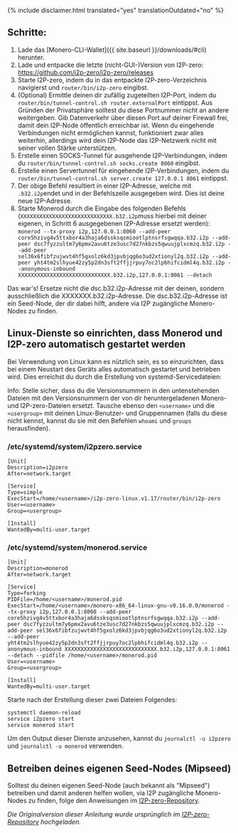 {% include disclaimer.html translated="yes" translationOutdated="no" %}

## Schritte:

1. Lade das [Monero-CLI-Wallet]({{  site.baseurl }}/downloads/#cli) herunter.
2. Lade und entpacke die letzte (nicht-GUI-)Version von I2P-zero: https://github.com/i2p-zero/i2p-zero/releases
3. Starte I2P-zero, indem du in das entpackte I2P-zero-Verzeichnis navigierst und `router/bin/i2p-zero` eingibst.
4. (Optional) Ermittle deinen dir zufällig zugeteilten I2P-Port, indem du `router/bin/tunnel-control.sh router.externalPort` eintippst. Aus Gründen der Privatsphäre solltest du diese Portnummer nicht an andere weitergeben. Gib Datenverkehr über diesen Port auf deiner Firewall frei, damit dein I2P-Node öffentlich erreichbar ist. Wenn du eingehende Verbindungen nicht ermöglichen kannst, funktioniert zwar alles weiterhin, allerdings wird dein I2P-Node das I2P-Netzwerk nicht mit seiner vollen Stärke unterstützen.
5. Erstelle einen SOCKS-Tunnel für ausgehende I2P-Verbindungen, indem du `router/bin/tunnel-control.sh socks.create 8060` eingibst.
6. Erstelle einen Servertunnel für eingehende I2P-Verbindungen, indem du `router/bin/tunnel-control.sh server.create 127.0.0.1 8061` eintippst.
7. Der obige Befehl resultiert in einer I2P-Adresse, welche mit `.b32.i2p`endet und in der Befehlszeile ausgegeben wird. Dies ist deine neue I2P-Adresse.
8. Starte Monerod durch die Eingabe des folgenden Befehls (`XXXXXXXXXXXXXXXXXXXXXXXXXXXXX.b32.i2p`muss hierbei mit deiner eigenen, in Schritt 6 ausgegebenen I2P-Adresse ersetzt werden): `monerod --tx-proxy i2p,127.0.0.1:8060 --add-peer core5hzivg4v5ttxbor4a3haja6dssksqsmiootlptnsrfsgwqqa.b32.i2p --add-peer dsc7fyzzultm7y6pmx2avu6tze3usc7d27nkbzs5qwuujplxcmzq.b32.i2p --add-peer sel36x6fibfzujwvt4hf5gxolz6kd3jpvbjqg6o3ud2xtionyl2q.b32.i2p --add-peer yht4tm2slhyue42zy5p2dn3sft2ffjjrpuy7oc2lpbhifcidml4q.b32.i2p --anonymous-inbound XXXXXXXXXXXXXXXXXXXXXXXXXXXXX.b32.i2p,127.0.0.1:8061 --detach`

Das war's! Ersetze nicht die dsc.b32.i2p-Adresse mit der deinen, sondern ausschließlich die XXXXXXX.b32.i2p-Adresse. Die dsc.b32.i2p-Adresse ist ein Seed-Node, der dir dabei hilft, andere via I2P zugängliche Monero-Nodes zu finden.

## Linux-Dienste so einrichten, dass Monerod und I2P-zero automatisch gestartet werden

Bei Verwendung von Linux kann es nützlich sein, es so einzurichten, dass bei einem Neustart des Geräts alles automatisch gestartet und betrieben wird. Dies erreichst du durch die Erstellung von systemd-Servicedateien:

Info: Stelle sicher, dass du die Versionsnummern in den untenstehenden Dateien mit den Versionsnummern der von dir heruntergeladenen Monero- und I2P-zero-Dateien ersetzt. Tausche ebenso den `<username>` und die `<usergroup>` mit deinen Linux-Benutzer- und Gruppennamen (falls du diese nicht kennst, kannst du sie mit den Befehlen `whoami` und `groups` herausfinden).

### /etc/systemd/system/i2pzero.service

````                                                
[Unit]
Description=i2pzero
After=network.target

[Service]
Type=simple
ExecStart=/home/<username>/i2p-zero-linux.v1.17/router/bin/i2p-zero
User=<username>
Group=<usergroup>

[Install]
WantedBy=multi-user.target
````

### /etc/systemd/system/monerod.service

````
[Unit]
Description=monerod
After=network.target

[Service]
Type=forking
PIDFile=/home/<username>/monerod.pid
ExecStart=/home/<username>/monero-x86_64-linux-gnu-v0.16.0.0/monerod --tx-proxy i2p,127.0.0.1:8060 --add-peer core5hzivg4v5ttxbor4a3haja6dssksqsmiootlptnsrfsgwqqa.b32.i2p --add-peer dsc7fyzzultm7y6pmx2avu6tze3usc7d27nkbzs5qwuujplxcmzq.b32.i2p --add-peer sel36x6fibfzujwvt4hf5gxolz6kd3jpvbjqg6o3ud2xtionyl2q.b32.i2p --add-peer yht4tm2slhyue42zy5p2dn3sft2ffjjrpuy7oc2lpbhifcidml4q.b32.i2p --anonymous-inbound XXXXXXXXXXXXXXXXXXXXXXXXXXXXX.b32.i2p,127.0.0.1:8061 --detach --pidfile /home/<username>/monerod.pid
User=<username>
Group=<usergroup>

[Install]
WantedBy=multi-user.target
````

Starte nach der Erstellung dieser zwei Dateien Folgendes:
````
systemctl daemon-reload
service i2pzero start
service monerod start
````

Um den Output dieser Dienste anzusehen, kannst du `journalctl -u i2pzero` und `journalctl -u monerod` verwenden.

## Betreiben deines eigenen Seed-Nodes (Mipseed)

Solltest du deinen eigenen Seed-Node (auch bekannt als "Mipseed") betreiben und damit anderen helfen wollen, via I2P zugängliche Monero-Nodes zu finden, folge den Anweisungen im [I2P-zero-Repository](https://github.com/i2p-zero/i2p-zero/blob/master/mipseed.md).

*Die Originalversion dieser Anleitung wurde ursprünglich im [I2P-zero-Repository](https://github.com/i2p-zero/i2p-zero/blob/master/monerod-with-i2p-zero.md) hochgeladen.*